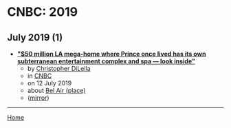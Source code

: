 # CNBC: 2019

## July 2019 (1)

 - [**"$50 million LA mega-home where Prince once lived has its own subterranean entertainment complex and spa — look inside"**](https://www.cnbc.com/2019/07/12/photos-inside-multimillion-dollar-la-mansion-where-prince-once-lived.html)
    - by [Christopher DiLella](../../../authors/christopher-dilella/index.md)
    - in [CNBC](../../../publications/a-e/cnbc/index.md)
    - on 12 July 2019
    - about [Bel Air (place)](../../../topics/place/bel-air/index.md)
    - ([mirror](https://web.archive.org/web/*/https://www.cnbc.com/2019/07/12/photos-inside-multimillion-dollar-la-mansion-where-prince-once-lived.html))

----

[Home](../index.md)
